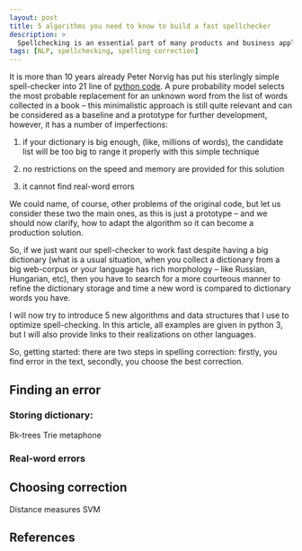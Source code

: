 ```yaml
---
layout: post
title: 5 algorithms you need to know to build a fast spellchecker
description: >
  Spellchecking is an essential part of many products and business applications. However, it's working characteristics (speed, quality, memory consumption) are often not optimal - let's see how to make your spell-checker fast and furious.
tags: [NLP, spellchecking, spelling correction]
---
```



It is more than 10 years already Peter Norvig has put his sterlingly simple spell-checker into 21 line of [python code](https://norvig.com/spell-correct.html). A pure probability model selects the most probable replacement for an unknown word from the list of words collected in a book – this minimalistic approach is still quite relevant and can be considered as a baseline and a prototype for further development, however, it has a number of imperfections:

1)	if your dictionary is big enough, (like, millions of words), the candidate list will be too big to range it properly with this simple technique

2)	no restrictions on the speed and memory are provided for this solution

3)	it cannot find real-word errors

We could name, of course, other problems of the original code, but let us consider these two the main ones, as this is just a prototype – and we should now clarify, how to adapt the algorithm so it can become a production solution.

So, if we just want our spell-checker to work fast despite having a big dictionary (what is a usual situation, when you collect a dictionary from a big web-corpus or your language has rich morphology – like Russian, Hungarian, etc), then you have to search for a more courteous manner to refine the dictionary storage and time a new word is compared to dictionary words you have.

I will now try to introduce 5 new algorithms and data structures that I use to optimize spell-checking. In this article, all examples are given in python 3, but I will also provide links to their realizations on other languages. 

So, getting started: there are two steps in spelling correction: firstly, you find error in the text, secondly, you choose the best correction.

## Finding an error

### Storing dictionary:
Bk-trees
Trie
metaphone

### Real-word errors

## Choosing correction 

Distance measures
SVM

## References
